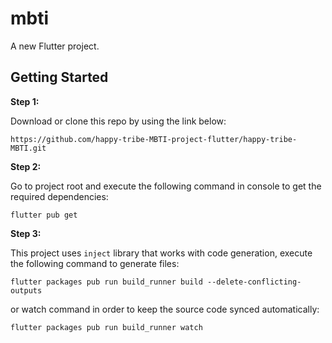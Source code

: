 # mbti

A new Flutter project.



## Getting Started


**Step 1:**

Download or clone this repo by using the link below:

```
https://github.com/happy-tribe-MBTI-project-flutter/happy-tribe-MBTI.git
```

**Step 2:**

Go to project root and execute the following command in console to get the required dependencies: 

```
flutter pub get 
```

**Step 3:**

This project uses `inject` library that works with code generation, execute the following command to generate files:

```
flutter packages pub run build_runner build --delete-conflicting-outputs
```

or watch command in order to keep the source code synced automatically:

```
flutter packages pub run build_runner watch
```
